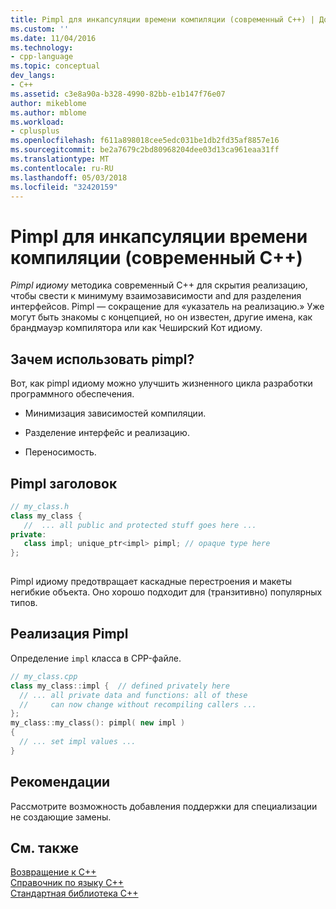 ```yaml
---
title: Pimpl для инкапсуляции времени компиляции (современный C++) | Документы Microsoft
ms.custom: ''
ms.date: 11/04/2016
ms.technology:
- cpp-language
ms.topic: conceptual
dev_langs:
- C++
ms.assetid: c3e8a90a-b328-4990-82bb-e1b147f76e07
author: mikeblome
ms.author: mblome
ms.workload:
- cplusplus
ms.openlocfilehash: f611a898018cee5edc031be1db2fd35af8857e16
ms.sourcegitcommit: be2a7679c2bd80968204dee03d13ca961eaa31ff
ms.translationtype: MT
ms.contentlocale: ru-RU
ms.lasthandoff: 05/03/2018
ms.locfileid: "32420159"
---
```

# <a name="pimpl-for-compile-time-encapsulation-modern-c"></a>Pimpl для инкапсуляции времени компиляции (современный C++)
*Pimpl идиому* методика современный C++ для скрытия реализацию, чтобы свести к минимуму взаимозависимости and для разделения интерфейсов. Pimpl — сокращение для «указатель на реализацию.» Уже могут быть знакомы с концепцией, но он известен, другие имена, как брандмауэр компилятора или как Чеширский Кот идиому.  
  
## <a name="why-use-pimpl"></a>Зачем использовать pimpl?  
 Вот, как pimpl идиому можно улучшить жизненного цикла разработки программного обеспечения.  
  
-   Минимизация зависимостей компиляции.  
  
-   Разделение интерфейс и реализацию.  
  
-   Переносимость.  
  
## <a name="pimpl-header"></a>Pimpl заголовок  
  
```cpp  
// my_class.h  
class my_class {  
   //  ... all public and protected stuff goes here ...  
private:  
   class impl; unique_ptr<impl> pimpl; // opaque type here  
};  
  
```  
  
 Pimpl идиому предотвращает каскадные перестроения и макеты негибкие объекта. Оно хорошо подходит для (транзитивно) популярных типов.  
  
## <a name="pimpl-implementation"></a>Реализация Pimpl  
 Определение `impl` класса в CPP-файле.  
  
```cpp  
// my_class.cpp  
class my_class::impl {  // defined privately here  
  // ... all private data and functions: all of these  
  //     can now change without recompiling callers ...  
};  
my_class::my_class(): pimpl( new impl )  
{  
  // ... set impl values ...   
}  
```  
  
## <a name="best-practices"></a>Рекомендации  
 Рассмотрите возможность добавления поддержки для специализации не создающие замены.  
  
## <a name="see-also"></a>См. также  
 [Возвращение к C++](../cpp/welcome-back-to-cpp-modern-cpp.md)   
 [Справочник по языку C++](../cpp/cpp-language-reference.md)   
 [Стандартная библиотека C++](../standard-library/cpp-standard-library-reference.md)